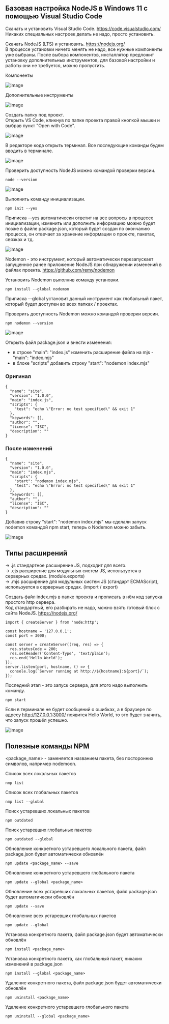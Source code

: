 ## Базовая настройка NodeJS в Windows 11 с помощью Visual Studio Code

Скачать и установить Visual Studio Code. https://code.visualstudio.com/  
Никаких специальных настроек делать не надо, просто установить.

Скачать NodeJS (LTS) и установить. https://nodejs.org/  
В процессе установки ничего менять не надо, все нужные компоненты уже выбраны. После выбора компонентов, инсталлятор предложит установку дополнительных инструментов, для базовой настройки и работы они не требуется, можно пропустить.

Компоненты  

![image](https://github.com/ABWEBIT/Node-Helpers/blob/main/node-start/images/node-features.webp?raw=true)

Дополнительные инструменты  

![image](https://github.com/ABWEBIT/Node-Helpers/blob/main/node-start/images/node-tools.webp?raw=true)

Создать папку под проект.  
Открыть VS Code, кликнув по папке проекта правой кнопкой мышки и выбрав пункт "Open with Code".

![image](https://github.com/ABWEBIT/Node-Helpers/blob/main/node-start/images/vscode.webp?raw=true)

В редакторе кода открыть терминал. Все последующие команды будем вводить в терминале.

![image](https://github.com/ABWEBIT/Node-Helpers/blob/main/node-start/images/terminal.webp?raw=true)

Проверить доступность NodeJS можно командой проверки версии.
```
node --version
```
![image](https://github.com/ABWEBIT/Node-Helpers/blob/main/node-start/images/node.webp?raw=true)

Выполнить команду инициализации.
```
npm init --yes
```
Приписка --yes автоматически ответит на все вопросы в процессе инициализации, изменить или дополнить информацию можно будет позже в файле package.json, который будет создан по окончанию процесса, он отвечает за хранение информации о проекте, пакетах, связках и тд.  

![image](https://github.com/ABWEBIT/Node-Helpers/blob/main/node-start/images/init.webp?raw=true)

Nodemon - это инструмент, который автоматически перезапускает запущенное ранее приложение NodeJS при обнаружении изменений в файлах проекта. https://github.com/remy/nodemon  

Установить Nodemon выполнив команду установки.
```
npm install --global nodemon
```
Приписка --global установит данный инструмент как глобальный пакет, который будет доступен во всех папках / проектах.  

Проверить доступность Nodemon можно командой проверки версии.  
```
npm nodemon --version
```
![image](https://github.com/ABWEBIT/Node-Helpers/blob/main/node-start/images/nodemon.webp?raw=true)

Открыть файл package.json и внести изменения:  
- в строке "main": "index.js" изменить расширение файла на mjs - "main": "index.mjs"
- в блоке "scripts" добавить строку "start": "nodemon index.mjs"

### Оригинал
```
{
  "name": "site",
  "version": "1.0.0",
  "main": "index.js",
  "scripts": {
    "test": "echo \"Error: no test specified\" && exit 1"
  },
  "keywords": [],
  "author": "",
  "license": "ISC",
  "description": ""
}
```

### После изменений
```
{
  "name": "site",
  "version": "1.0.0",
  "main": "index.mjs",
  "scripts": {
    "start": "nodemon index.mjs",
    "test": "echo \"Error: no test specified\" && exit 1"
  },
  "keywords": [],
  "author": "",
  "license": "ISC",
  "description": ""
}
```

Добавив строку "start": "nodemon index.mjs" мы сделали запуск nodemon командой npm start, теперь о Nodemon можно забыть.

![image](https://github.com/ABWEBIT/Node-Helpers/blob/main/node-start/images/package.webp?raw=true)

## Типы расширений  
-> .js стандартное расширение JS, подходит для всего.  
-> .cjs расширение для модульных систем JS, используется в серверных средах. (module.exports)  
-> .mjs расширение для модульных систем JS (стандарт ECMAScript), используется в серверных средах. (import / export)  

Создать файл index.mjs в папке проекта и прописать в нём код запуска простого http сервера.  
Код стандартный, его разбирать не надо, можно взять готовый блок с сайта NodeJS. https://nodejs.org/

```
import { createServer } from 'node:http';

const hostname = '127.0.0.1';
const port = 3000;

const server = createServer((req, res) => {
  res.statusCode = 200;
  res.setHeader('Content-Type', 'text/plain');
  res.end('Hello World');
});
server.listen(port, hostname, () => {
  console.log(`Server running at http://${hostname}:${port}/`);
});
```

Последний этап - это запуск сервера, для этого надо выполнить команду.
```
npm start
```
Если в терминале не будет сообщений о ошибках, а в браузере по адресу http://127.0.0.1:3000/ появится Hello World, то это будет значить, что запуск прошёл успешно.

![image](https://github.com/ABWEBIT/Node-Helpers/blob/main/node-start/images/server.webp?raw=true)

## Полезные команды NPM
<package_name> - заменяется названием пакета, без посторонних символов, например nodemoon.

Список всех локальных пакетов
```
nmp list
```
Список всех глобальных пакетов
```
nmp list --global
```
Поиск устаревших локальных пакетов
```
npm outdated
```
Поиск устаревших глобальных пакетов
```
npm outdated --global
```
Обновление конкретного устаревшего локального пакета, файл package.json будет автоматически обновлён
```
npm update <package_name> --save
```
Обновление конкретного устаревшего глобального пакета
```
npm update --global <package_name>
```
Обновление всех устаревших локальных пакетов, файл package.json будет автоматически обновлён
```
npm update --save
```
Обновление всех устаревших глобальных пакетов
```
npm update --global
```
Установка конкретного пакета, файл package.json будет автоматически обновлён
```
npm install <package_name>
```
Установка конкретного пакета, как глобальный пакет, никаких изменений в package.json
```
npm install --global <package_name>
```
Удаление конкретного пакета, файл package.json будет автоматически обновлён
```
npm uninstall <package_name>
```
Удаление конкретного устаревшего глобального пакета
```
npm uninstall --global <package_name>
```
